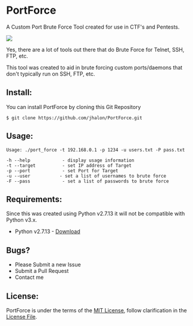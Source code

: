 # PortForce

A Custom Port Brute Force Tool created for use in CTF's and Pentests.

<a href="https://raw.githubusercontent.com/jhalon/jhalon.github.io/master/images/port_force.png"><img src="https://raw.githubusercontent.com/jhalon/jhalon.github.io/master/images/port_force.png"></a>

Yes, there are a lot of tools out there that do Brute Force for Telnet, SSH, FTP, etc.

This tool was created to aid in brute forcing custom ports/daemons that don't typically run on SSH, FTP, etc.

## Install:

You can install PortForce by cloning this Git Repository

```console
$ git clone https://github.com/jhalon/PortForce.git
```

## Usage:

```console
Usage: ./port_force -t 192.168.0.1 -p 1234 -u users.txt -P pass.txt

-h --help            - display usage information
-t --target          - set IP address of Target
-p --port            - set Port for Target
-u --user           - set a list of usernames to brute force
-F --pass            - set a list of passwords to brute force
```

## Requirements:

Since this was created using Python v2.7.13 it will not be compatible with Python v3.x.

* Python v2.7.13 - [Download](https://www.python.org/downloads/release/python-2713/)

## Bugs?

* Please Submit a new Issue
* Submit a Pull Request
* Contact me

## License:

PortForce is under the terms of the [MIT License](https://www.tldrlegal.com/l/mit), follow clarification in the [License File](https://github.com/jhalon/PortForce/blob/master/LICENSE).


